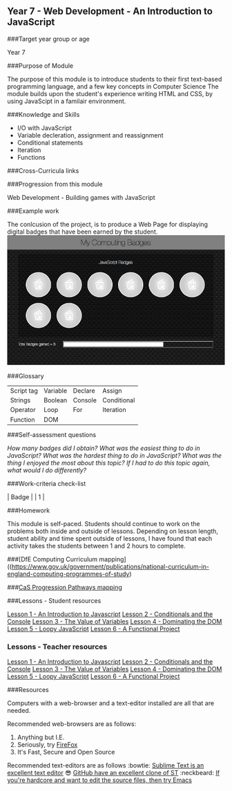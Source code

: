 ## Year 7 - Web Development - An Introduction to JavaScript

###Target year group or age

Year 7

###Purpose of Module

The purpose of this module is to introduce students to their first text-based programming language, and a few key concepts in Computer Science
The module builds upon the student's experience writing HTML and CSS, by using JavaScipt in a familair environment.

###Knowledge and Skills

* I/O with JavaScript
* Variable decleration, assignment and reassignment
* Conditional statements
* Iteration
* Functions

###Cross-Curricula links


###Progression from this module

Web Development - Building games with JavaScript

###Example work

The conlcusion of the project, is to produce a Web Page for displaying digital badges that have been earned by the student.
![image](resources/Example.png)

###Glossary

|          |        |         |           |
|----------|--------|---------|-----------|
|Script tag|Variable|Declare  |Assign     |
|Strings   |Boolean |Console  |Conditional|
|Operator  |Loop    |For      |Iteration  |
|Function  |DOM     |         |           |

###Self-assessment questions

_How many badges did I obtain?_
_What was the easiest thing to do in JavaScript?_
_What was the hardest thing to do in JavaScript?_
_What was the thing I enjoyed the most about this topic?_
_If I had to do this topic again, what would I do differently?_

###Work-criteria check-list

| Badge |
| 1     |

###Homework

This module is self-paced. Students should continue to work on the problems both inside and outside of lessons.
Depending on lesson length, student ability and time spent outside of lessons, I have found that each activity takes the students between 1 and 2 hours to complete.

###[DfE Computing Curriculum mapping]((https://www.gov.uk/government/publications/national-curriculum-in-england-computing-programmes-of-study)


###[CaS Progression Pathways mapping](http://community.computingatschool.org.uk/resources/1692)


###Lessons - Student resources

[Lesson 1 - An Introduction to Javascript]()
[Lesson 2 - Conditionals and the Console]()
[Lesson 3 - The Value of Variables]()
[Lesson 4 - Dominating the DOM]()
[Lesson 5 - Loopy JavaScript]()
[Lesson 6 - A Functional Project]()

### Lessons - Teacher resources

[Lesson 1 - An Introduction to Javascript]()
[Lesson 2 - Conditionals and the Console]()
[Lesson 3 - The Value of Variables]()
[Lesson 4 - Dominating the DOM]()
[Lesson 5 - Loopy JavaScript]()
[Lesson 6 - A Functional Project]()

###Resources

Computers with a web-browser and a text-editor installed are all that are needed.

Recommended web-browsers are as follows:
1. Anything but I.E.
2. Seriously, try [FireFox](http://www.mozilla.org/en-GB/firefox/new/)
3. It's Fast, Secure and Open Source

Recommended text-editors are as follows
:bowtie: [Sublime Text is an excellent text editor](http://www.sublimetext.com)
:sunglasses: [GitHub have an excellent clone of ST](https://atom.io)
:neckbeard: [If you're hardcore and want to edit the source files, then try Emacs](http://www.gnu.org/software/emacs/)

